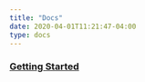 ```yaml
---
title: "Docs"
date: 2020-04-01T11:21:47-04:00
type: docs
---
```



### [Getting Started](/docs/getting-started)

